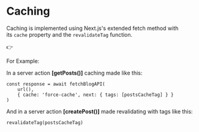 # Caching

Caching is implemented using Next.js's extended fetch method with its `cache` property and the `revalidateTag` function.

<aside>
👉

For Example:

In a server action **[getPosts()]** caching made like this:

```tsx
const response = await fetchBlogAPI(
    url(),
    { cache: 'force-cache', next: { tags: [postsCacheTag] } }
)
```

And in a server action **[createPost()]** made revalidating with tags like this:

```tsx
revalidateTag(postsCacheTag)
```

</aside>